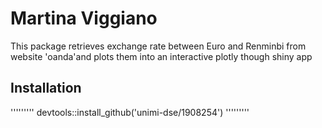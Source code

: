 # Martina Viggiano

This package retrieves exchange rate between Euro and Renminbi from website 'oanda'and plots them into an interactive plotly though shiny app

## Installation
'''''''''
devtools::install_github('unimi-dse/1908254')
'''''''''
